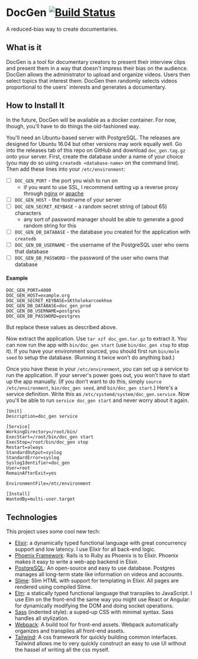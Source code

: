 # DocGen [![Build Status](https://travis-ci.com/the-mikedavis/doc_gen.svg?branch=master)](https://travis-ci.com/the-mikedavis/doc_gen)

A reduced-bias way to create documentaries.

## What is it

DocGen is a tool for documentary creators to present their interview clips and
present them in a way that doesn't impress their bias on the audience. DocGen
allows the administrator to upload and organize videos. Users then select
topics that interest them. DocGen then randomly selects videos proportional
to the users' interests and generates a documentary.

## How to Install It

In the future, DocGen will be available as a docker container. For now, though,
you'll have to do things the old-fashioned way.

You'll need an Ubuntu-based server with PostgreSQL. The releases are designed
for Ubuntu 16.04 but other versions may work equally well. Go into the releases
tab of this repo on GitHub and download `doc_gen.tag.gz` onto your server.
First, create the database under a name of your choice (you may do so using
`createdb <database-name>` on the command line). Then add these lines into
your `/etc/environment`:

- [ ] `DOC_GEN_PORT` - the port you wish to run on
  - if you want to use SSL, I recommend setting up a reverse proxy through [nginx](https://docs.nginx.com/nginx/admin-guide/web-server/reverse-proxy/) or [apache](https://httpd.apache.org/docs/2.4/howto/reverse_proxy.html)
- [ ] `DOC_GEN_HOST` - the hostname of your server
- [ ] `DOC_GEN_SECRET_KEYBASE` - a random secret string of (about 65) characters
  - any sort of password manager should be able to generate a good random string for this
- [ ] `DOC_GEN_DB_DATABASE` - the database you created for the application with `createdb`
- [ ] `DOC_GEN_DB_USERNAME` - the username of the PostgreSQL user who owns that database
- [ ] `DOC_GEN_DB_PASSWORD` - the password of the user who owns that database

#### Example

```
DOC_GEN_PORT=4000
DOC_GEN_HOST=example.org
DOC_GEN_SECRET_KEYBASE=SKtholekarcoekhoe
DOC_GEN_DB_DATABASE=doc_gen_prod
DOC_GEN_DB_USERNAME=postgres
DOC_GEN_DB_PASSWORD=postgres
```

But replace these values as described above.

Now extract the application. Use `tar xzf doc_gen.tar.gz` to extract it. You can
now run the app with `bin/doc_gen start` (use `bin/doc_gen stop` to stop it).
If you have your environment sourced, you should first run `bin/mole seed` to
setup the database. (Running it twice won't do anything bad.)

Once you have these in your `/etc/environment`, you can set up a service to run
the application. If your server's power goes out, you won't have to start up
the app manually. (If you don't want to do this, simply `source
/etc/environment`, `bin/doc_gen seed`, and `bin/doc_gen start`.) Here's a
service definition. Write this as `/etc/systemd/system/doc_gen.service`. Now
you'll be able to run `service doc_gen start` and never worry about it again.

```
[Unit]
Description=doc_gen service

[Service]
WorkingDirectory=/root/bin/
ExecStart=/root/bin/doc_gen start
ExecStop=/root/bin/doc_gen stop
Restart=always
StandardOutput=syslog
StandardError=syslog
SyslogIdentifier=doc_gen
User=root
RemainAfterExit=yes

EnvironmentFile=/etc/environment

[Install]
WantedBy=multi-user.target
```

## Technologies

This project uses some cool new tech:

* [Elixir](https://elixir-lang.org/): a dynamically typed functional language with great concurrency support and low latency. I use Elixir for all back-end logic.
* [Phoenix Framework](https://phoenixframework.org/): Rails is to Ruby as Phoenix is to Elixir. Phoenix makes it easy to write a web-app backend in Elixir.
* [PostgreSQL](https://www.postgresql.org/): An open-source and easy to use database. Postgres manages all long-term state like information on videos and accounts.
* [Slime](https://slime-lang.com/): Slim HTML with support for templating in Elixir. All pages are rendered using compiled Slime.
* [Elm](https://elm-lang.org/): a statically typed functional language that transpiles to JavaScript. I use Elm on the front-end the same way you might use React or Angular: for dynamically modifying the DOM and doing socket operations.
* [Sass](http://sass-lang.com/documentation/file.INDENTED_SYNTAX.html) (indented style): a suped-up CSS with minimal syntax. Sass handles all stylization.
* [Webpack](https://webpack.js.org/): A build tool for front-end assets. Webpack automatically organizes and transpiles all front-end assets.
* [Tailwind](https://tailwindcss.com/docs/what-is-tailwind/): A css framework for quickly building common interfaces. Tailwind allows me to very quickly construct an easy to use UI without the hassel of writing all the css myself.
